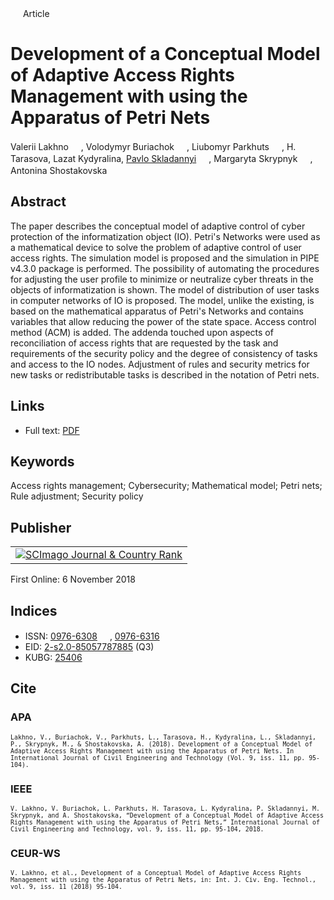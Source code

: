 <img src="/icons/unlock.svg" width="16" height="16"> Article

# Development of a Conceptual Model of Adaptive Access Rights Management with using the Apparatus of Petri Nets

Valerii Lakhno <a href="https://orcid.org/0000-0001-9695-4543" target="_blank"><img src="/icons/orcid.svg" width="16" height="16"></a>,
Volodymyr Buriachok <a href="https://orcid.org/0000-0002-4055-1494" target="_blank"><img src="/icons/orcid.svg" width="16" height="16"></a>,
Liubomyr Parkhuts <a href="https://orcid.org/0000-0003-4759-9383" target="_blank"><img src="/icons/orcid.svg" width="16" height="16"></a>,
H. Tarasova,
Lazat Kydyralina,
<a href="/">Pavlo Skladannyi</a> <a href="https://orcid.org/0000-0002-7775-6039" target="_blank"><img src="/icons/orcid.svg" width="16" height="16"></a>,
Margaryta Skrypnyk <a href="https://orcid.org/0000-0002-6205-0754" target="_blank"><img src="/icons/orcid.svg" width="16" height="16"></a>,
Antonina Shostakovska <a href="https://orcid.org/0000-0001-8948-5777" target="_blank"><img src="/icons/orcid.svg" width="16" height="16"></a>

## Abstract

The paper describes the conceptual model of adaptive control of cyber protection of the informatization object (IO). Petri's Networks were used as a mathematical device to solve the problem of adaptive control of user access rights. The simulation model is proposed and the simulation in PIPE v4.3.0 package is performed. The possibility of automating the procedures for adjusting the user profile to minimize or neutralize cyber threats in the objects of informatization is shown. The model of distribution of user tasks in computer networks of IO is proposed. The model, unlike the existing, is based on the mathematical apparatus of Petri's Networks and contains variables that allow reducing the power of the state space. Access control method (ACM) is added. The addenda touched upon aspects of reconciliation of access rights that are requested by the task and requirements of the security policy and the degree of consistency of tasks and access to the IO nodes. Adjustment of rules and security metrics for new tasks or redistributable tasks is described in the notation of Petri nets.

## Links

* Full text: [PDF](https://iaeme.com/MasterAdmin/Journal_uploads/IJCIET/VOLUME_9_ISSUE_11/IJCIET_09_11_010.pdf)

## Keywords

Access rights management; Cybersecurity; Mathematical model; Petri nets; Rule adjustment; Security policy

## Publisher

<table>
<tr>
<td>
<a href="https://www.scimagojr.com/journalsearch.php?q=21100785495&amp;tip=sid&amp;exact=no" title="SCImago Journal &amp; Country Rank"><img border="0" src="https://corsproxy.io/?https://www.scimagojr.com/journal_img.php?id=21100785495" alt="SCImago Journal &amp; Country Rank"  /></a>
</td>
</tr>
</table>

First Online: 6 November 2018

## Indices

* ISSN: [0976-6308](https://portal.issn.org/resource/ISSN/0976-6308) <img src="/icons/print.svg" width="16" height="16">, [0976-6316](https://portal.issn.org/resource/ISSN/0976-6316) <img src="/icons/online.svg" width="16" height="16">
* EID: [2-s2.0-85057787885](http://www.scopus.com/record/display.url?origin=inward&eid=2-s2.0-85057787885) (Q3)
* KUBG: [25406](http://elibrary.kubg.edu.ua/id/eprint/25406/)

## Cite

### APA

<small>`Lakhno, V., Buriachok, V., Parkhuts, L., Tarasova, H., Kydyralina, L., Skladannyi, P., Skrypnyk, M., & Shostakovska, A. (2018). Development of a Conceptual Model of Adaptive Access Rights Management with using the Apparatus of Petri Nets. In International Journal of Civil Engineering and Technology (Vol. 9, iss. 11, pp. 95-104).`</small>

### IEEE

<small>`V. Lakhno, V. Buriachok, L. Parkhuts, H. Tarasova, L. Kydyralina, P. Skladannyi, M. Skrypnyk, and A. Shostakovska, “Development of a Conceptual Model of Adaptive Access Rights Management with using the Apparatus of Petri Nets,” International Journal of Civil Engineering and Technology, vol. 9, iss. 11, pp. 95-104, 2018.`</small>

### CEUR-WS

<small>`V. Lakhno, et al., Development of a Conceptual Model of Adaptive Access Rights Management with using the Apparatus of Petri Nets, in: Int. J. Civ. Eng. Technol., vol. 9, iss. 11 (2018) 95-104.`</small>